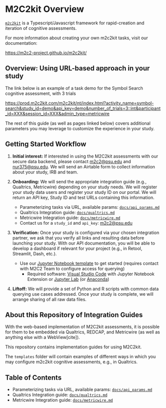 # M2C2kit Overview

[`m2c2kit`](https://m2c2-project.github.io/m2c2kit/) is a Typescript/Javascript framework for rapid-creation and iteration of cognitive assessments.

For more information about creating your own m2c2kit tasks, visit our documentation:

https://m2c2-project.github.io/m2c2kit/ 

## Overview: Using URL-based approach in your study

The link below is an example of a task demo for the Symbol Search cognitive assessment, with 3 trials

https://prod.m2c2kit.com/m2c2kit/nt/index.html?activity_name=symbol-search&study_id=demo&api_key=demo&number_of_trials=3::int&participant_id=XXX&session_id=XXX&admin_type=metricwire

The rest of this guide (as well as pages linked below) covers additional parameters you may leverage to customize the experience in your study.

## Getting Started Workflow

1. **Initial interest:** If interested in using the M2C2kit assessments with our secure data backend, please contact m2c2@psu.edu and nur375@psu.edu. We will send an Airtable form to collect information about your study, IRB and team.

2. **Onboarding:**  We will send the appropriate integration guide (e.g., Qualtrics, Metricwire) depending on your study needs. We will register your study data users and register your study ID on our portal. We will return an API key, Study ID and test URLs containing this information.

    - Parameterizing tasks via URL, available params: [`docs/api_params.md`](docs/api_params.md)
    - Qualtrics Integration guide: [`docs/qualtrics.md`](docs/qualtrics.md)
    - Metricwire Integration guide: [`docs/metricwire.md`](docs/metricwire.md)
    - Contact us for a `study_id` and `api_key`: [m2c2@psu.edu](mailto:m2c2@psu.edu)

3. **Verification:** Once your study is configured via your chosen integration partner, we ask that you verify all links and resulting data before launching your study. With our API documentation, you will be able to develop a dashboard if relevant for your project (e.g., in Retool, Streamlit, Dash, etc.).

    - Use our [Jupyter Notebook template](jupyter_notebooks/M2C2Kit_Data_Query_Notebook.ipynb) to get started (requires contact with M2C2 Team to configure access for querying)
        - Required software: [Visual Studio Code](https://code.visualstudio.com/) with Jupyter Notebook Extension or [Jupyter Lab](https://jupyter.org/install) (or [Anaconda](https://www.anaconda.com/))

4. **Liftoff:** We will provide a set of Python and R scripts with common data querying use cases addressed. Once your study is complete, we will arrange sharing of all raw data files.

## About this Repository of Integration Guides

With the web-based implementation of M2C2kit assessments, it is possible for them to be embedded via Qualtrics, REDCAP, and Metricwire (as well as anything else with a WebView[cite]).

This repository contains implementation guides for using M2C2kit. 

The `templates` folder will contain examples of different ways in which you may configure m2c2kit cognitive assessments, e.g., in Qualtrics. 

## Table of Contents

- Parameterizing tasks via URL, available params: [`docs/api_params.md`](docs/api_params.md)
- Qualtrics Integration guide: [`docs/qualtrics.md`](docs/qualtrics.md)
- Metricwire Integration guide: [`docs/metricwire.md`](docs/metricwire.md)